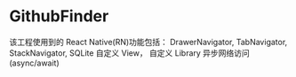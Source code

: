 # GithubFinder
该工程使用到的 React Native(RN)功能包括：
DrawerNavigator, TabNavigator, StackNavigator, 
SQLite
自定义 View，
自定义 Library
异步网络访问(async/await)
